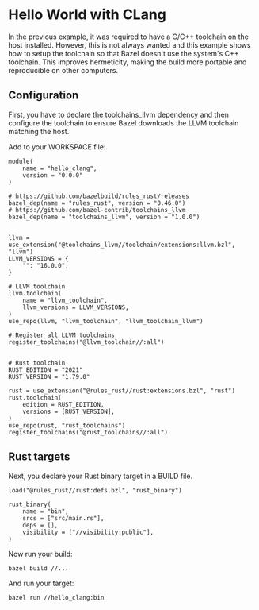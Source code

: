
# Hello World with CLang

In the previous example, it was required to have a C/C++ toolchain on the host installed. 
However, this is not always wanted and this example shows how to setup the toolchain so that Bazel doesn't use the system's C++ toolchain. This improves hermeticity, making the build more portable and reproducible on other computers.

## Configuration 

First, you have to declare the toolchains_llvm dependency and then configure the toolchain to ensure Bazel downloads the LLVM toolchain matching the host.

Add to your WORKSPACE file:

```Starlark
module(
    name = "hello_clang",
    version = "0.0.0"
)
 
# https://github.com/bazelbuild/rules_rust/releases
bazel_dep(name = "rules_rust", version = "0.46.0")
# https://github.com/bazel-contrib/toolchains_llvm
bazel_dep(name = "toolchains_llvm", version = "1.0.0")

  
llvm = use_extension("@toolchains_llvm//toolchain/extensions:llvm.bzl", "llvm")
LLVM_VERSIONS = {
    "": "16.0.0",
}

# LLVM toolchain.
llvm.toolchain(
    name = "llvm_toolchain",
    llvm_versions = LLVM_VERSIONS,
)
use_repo(llvm, "llvm_toolchain", "llvm_toolchain_llvm")

# Register all LLVM toolchains
register_toolchains("@llvm_toolchain//:all")

 
# Rust toolchain
RUST_EDITION = "2021"
RUST_VERSION = "1.79.0"

rust = use_extension("@rules_rust//rust:extensions.bzl", "rust")
rust.toolchain(
    edition = RUST_EDITION,
    versions = [RUST_VERSION],
)
use_repo(rust, "rust_toolchains")
register_toolchains("@rust_toolchains//:all")
```

## Rust targets

Next, you declare your Rust binary target in a BUILD file.

```Starlark
load("@rules_rust//rust:defs.bzl", "rust_binary")

rust_binary(
    name = "bin",
    srcs = ["src/main.rs"],
    deps = [],
    visibility = ["//visibility:public"],
)
```

 Now run your build:

`bazel build //...`

And run your target:

`bazel run //hello_clang:bin`


